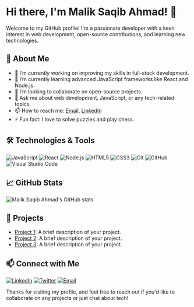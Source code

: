 # Hi there, I'm Malik Saqib Ahmad! 👋

Welcome to my GitHub profile! I'm a passionate developer with a keen interest in web development, open-source contributions, and learning new technologies.

## 🚀 About Me

- 🔭 I’m currently working on improving my skills in full-stack development.
- 🌱 I’m currently learning advanced JavaScript frameworks like React and Node.js.
- 👯 I’m looking to collaborate on open-source projects.
- 💬 Ask me about web development, JavaScript, or any tech-related topics.
- 📫 How to reach me: [Email](mailto:your-email@example.com), [LinkedIn](https://www.linkedin.com/in/your-profile/)
- ⚡ Fun fact: I love to solve puzzles and play chess.

## 🛠️ Technologies & Tools

![JavaScript](https://img.shields.io/badge/-JavaScript-333?style=flat-square&logo=javascript)
![React](https://img.shields.io/badge/-React-333?style=flat-square&logo=react)
![Node.js](https://img.shields.io/badge/-Node.js-333?style=flat-square&logo=node.js)
![HTML5](https://img.shields.io/badge/-HTML5-333?style=flat-square&logo=html5)
![CSS3](https://img.shields.io/badge/-CSS3-333?style=flat-square&logo=css3)
![Git](https://img.shields.io/badge/-Git-333?style=flat-square&logo=git)
![GitHub](https://img.shields.io/badge/-GitHub-333?style=flat-square&logo=github)
![Visual Studio Code](https://img.shields.io/badge/-VSCode-333?style=flat-square&logo=visual-studio-code)

## 📈 GitHub Stats

![Malik Saqib Ahmad's GitHub stats](https://github-readme-stats.vercel.app/api?username=maliksaqibahmad&show_icons=true&theme=dark)

## 📂 Projects

- [Project 1](https://github.com/maliksaqibahmad/project1): A brief description of your project.
- [Project 2](https://github.com/maliksaqibahmad/project2): A brief description of your project.
- [Project 3](https://github.com/maliksaqibahmad/project3): A brief description of your project.

## 📫 Connect with Me

[![LinkedIn](https://img.shields.io/badge/-LinkedIn-333?style=flat-square&logo=linkedin)](https://www.linkedin.com/in/your-profile/)
[![Twitter](https://img.shields.io/badge/-Twitter-333?style=flat-square&logo=twitter)](https://twitter.com/your-profile)
[![Email](https://img.shields.io/badge/-Email-333?style=flat-square&logo=gmail)](mailto:your-email@example.com)

Thanks for visiting my profile, and feel free to reach out if you'd like to collaborate on any projects or just chat about tech!
